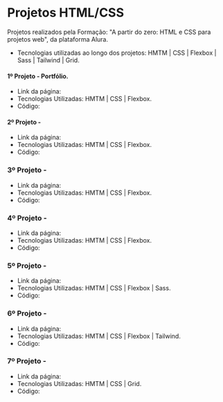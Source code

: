 # Projetos HTML/CSS

Projetos realizados pela Formação: "A partir do zero: HTML e CSS para projetos web", da plataforma Alura.

- Tecnologias utilizadas ao longo dos projetos: HMTM | CSS | Flexbox | Sass | Tailwind | Grid.

#### 1º Projeto - Portfólio.
- Link da página:
- Tecnologias Utilizadas: HMTM | CSS | Flexbox.
- Código:

#### 2º Projeto - 
- Link da página:
- Tecnologias Utilizadas: HMTM | CSS | Flexbox.
- Código:

### 3º Projeto - 
- Link da página:
- Tecnologias Utilizadas: HMTM | CSS | Flexbox.
- Código:

### 4º Projeto - 
- Link da página:
- Tecnologias Utilizadas: HMTM | CSS | Flexbox.
- Código:

### 5º Projeto - 
- Link da página:
- Tecnologias Utilizadas: HMTM | CSS | Flexbox | Sass.
- Código:

### 6º Projeto - 
- Link da página:
- Tecnologias Utilizadas: HMTM | CSS | Flexbox | Tailwind.
- Código:

### 7º Projeto - 
- Link da página:
- Tecnologias Utilizadas: HMTM | CSS | Grid.
- Código:
